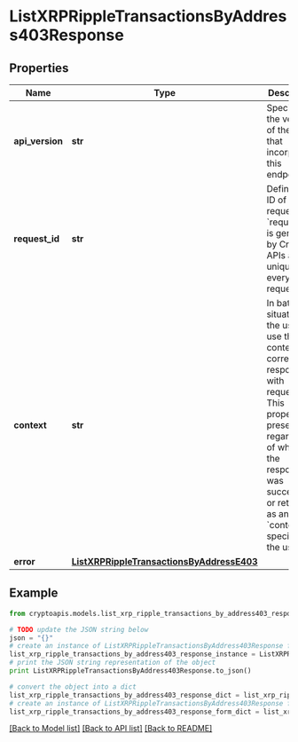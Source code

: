 # ListXRPRippleTransactionsByAddress403Response


## Properties
Name | Type | Description | Notes
------------ | ------------- | ------------- | -------------
**api_version** | **str** | Specifies the version of the API that incorporates this endpoint. | 
**request_id** | **str** | Defines the ID of the request. The &#x60;requestId&#x60; is generated by Crypto APIs and it&#39;s unique for every request. | 
**context** | **str** | In batch situations the user can use the context to correlate responses with requests. This property is present regardless of whether the response was successful or returned as an error. &#x60;context&#x60; is specified by the user. | [optional] 
**error** | [**ListXRPRippleTransactionsByAddressE403**](ListXRPRippleTransactionsByAddressE403.md) |  | 

## Example

```python
from cryptoapis.models.list_xrp_ripple_transactions_by_address403_response import ListXRPRippleTransactionsByAddress403Response

# TODO update the JSON string below
json = "{}"
# create an instance of ListXRPRippleTransactionsByAddress403Response from a JSON string
list_xrp_ripple_transactions_by_address403_response_instance = ListXRPRippleTransactionsByAddress403Response.from_json(json)
# print the JSON string representation of the object
print ListXRPRippleTransactionsByAddress403Response.to_json()

# convert the object into a dict
list_xrp_ripple_transactions_by_address403_response_dict = list_xrp_ripple_transactions_by_address403_response_instance.to_dict()
# create an instance of ListXRPRippleTransactionsByAddress403Response from a dict
list_xrp_ripple_transactions_by_address403_response_form_dict = list_xrp_ripple_transactions_by_address403_response.from_dict(list_xrp_ripple_transactions_by_address403_response_dict)
```
[[Back to Model list]](../README.md#documentation-for-models) [[Back to API list]](../README.md#documentation-for-api-endpoints) [[Back to README]](../README.md)


